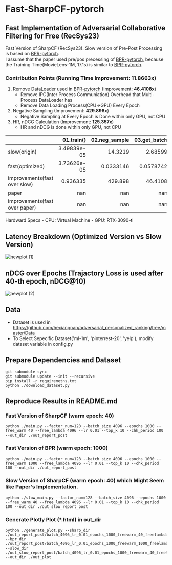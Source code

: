 # Fast-SharpCF-pytorch
## Fast Implementation of Adversarial Collaborative Filtering for Free (RecSys23)

Fast Version of SharpCF (RecSys23).
Slow version of Pre-Post Processing is based on [BPR-pytorch](https://github.com/guoyang9/BPR-pytorch). \
I assume that the paper used pre/pos precessing of [BPR-pytorch](https://github.com/guoyang9/BPR-pytorch), because the Training Time(MovieLens-1M, 17.1s) is similar to [BPR-pytorch](https://github.com/guoyang9/BPR-pytorch).


### Contribution Points (Running Time Improvement: **11.8663x**)
1. Remove DataLoader used in [BPR-pytorch](https://github.com/guoyang9/BPR-pytorch) (Improvement: **46.4108x**)
    - Remove IPC(Inter Process Communiation) Overhead that Multi-Process DataLoader has
    - Remove Data Loading Process(CPU->GPU) Every Epoch
2. Negative Sampling (Improvement: **429.898x**)
    - Negative Sampling at Every Epoch is Done within only GPU, not CPU
3. HR, nDCG Calculation (Improvement: **125.357x**)
    - HR and nDCG is done within only GPU, not CPU

|                               |    01.train() |   02.neg_sample |   03.get_batch |   04.zero_grad |   05.backward |   05.forward |    06.step |     07.eval() |   08.hr_ndcg |    total |
|:------------------------------|--------------:|----------------:|---------------:|---------------:|--------------:|-------------:|-----------:|--------------:|-------------:|---------:|
| slow(origin)                  |   3.49839e-05 |      14.3219    |      2.68599   |      0.0379853 |      0.976263 |     0.37763  |   0.177941 |   0.000172035 |    2.54794   | 21.1258  |
| fast(optimized)               |   3.73626e-05 |       0.0333146 |      0.0578742 |      0.0405509 |      1.00162  |     0.424448 |   0.20211  |   3.7194e-05  |    0.0203255 |  1.78032 |
| improvements(fast over slow)  |   0.936335    |     429.898     |     46.4108    |      0.936733  |      0.974684 |     0.889698 |   0.880417 |   4.62535     |  125.357     | 11.8663  |
| paper                         | nan           |     nan         |    nan         |    nan         |    nan        |   nan        | nan        | nan           |  nan         | 17.1     |
| improvements(fast over paper) | nan           |     nan         |    nan         |    nan         |    nan        |   nan        | nan        | nan           |  nan         |  9.60503 |

Hardward Specs
    - CPU: Virtual Machine
    - GPU: RTX-3090-ti

## Latency Breakdown (Optimized Version vs Slow Version)
![newplot (1)](https://github.com/user-attachments/assets/13fa7d7a-2b72-4427-84f9-fad3f5c11561)


## nDCG over Epochs (Trajactory Loss is used after 40-th epoch, nDCG@10)
![newplot (2)](https://github.com/user-attachments/assets/e2131042-d9a5-44c3-9632-dc595980995e)


## Data
- Dataset is used in https://github.com/hexiangnan/adversarial_personalized_ranking/tree/master/Data
- To Select Sepecific Dataset('ml-1m', 'pinterrest-20', 'yelp'), modify dataset variable in config.py

## Prepare Dependencies and Dataset
```
git submodule sync
git submodule update --init --recursive
pip install -r requiremetns.txt
python ./download_dataset.py
```

## Reproduce Results in README.md

### Fast Version of SharpCF (warm epoch: 40)
```
python ./main.py --factor_num=128 --batch_size 4096 --epochs 1000 --free_warm 40 --free_lambda 4096 --lr 0.01 --top_k 10 --chk_period 100 --out_dir ./out_report_post
```

### Fast Version of BPR (warm epoch: 1000)
```
python ./main.py --factor_num=128 --batch_size 4096 --epochs 1000 --free_warm 1000 --free_lambda 4096 --lr 0.01 --top_k 10 --chk_period 100 --out_dir ./out_report_post
```

### Slow Version of SharpCF (warm epoch: 40) which Might Seem like Paper's Implementation.
```
python ./slow_main.py --factor_num=128 --batch_size 4096 --epochs 1000 --free_warm 40 --free_lambda 4096 --lr 0.01 --top_k 10 --chk_period 100 --out_dir ./out_slow_report_post
```

### Generate Plotly Plot (*.html) in out_dir
```
python ./generate_plot.py --sharp_dir ./out_report_post/batch_4096_lr_0.01_epochs_1000_freewarm_40_freelambda_4096.0/ --bpr_dir ./out_report_post/batch_4096_lr_0.01_epochs_1000_freewarm_1000_freelambda_4096.0/ --slow_dir ./out_slow_report_post/batch_4096_lr_0.01_epochs_1000_freewarm_40_freelambda_4096.0/ --out_dir ./out_plot
```


